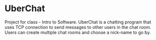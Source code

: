 # UberChat
Project for class - Intro to Software.
UberChat is a chatting program that uses TCP connection to send messages to other users in the chat room.
Users can create multiple chat rooms and choose a nick-name to go by.
